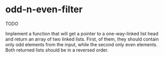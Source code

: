 # odd-n-even-filter

TODO

Implement a function that will get a pointer to a one-way-linked list head and return an array of two linked lists.
First, of them, they should contain only odd elements from the input, while the second only even elements. Both returned lists should be in a reversed order.
